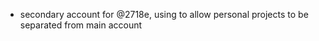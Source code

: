 - secondary account for @2718e, using to allow personal projects to be separated from main account

<!---
2718e-personal/2718e-personal is a ✨ special ✨ repository because its `README.md` (this file) appears on your GitHub profile.
You can click the Preview link to take a look at your changes.
--->
